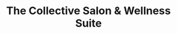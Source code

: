 ---
title: "The Collective Salon & Wellness Suite"
url: /brookfield/the-collective-salon-und-wellness-suite/
shop: Massage
---